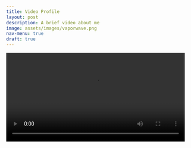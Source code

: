 ```yaml
---
title: Video Profile
layout: post
description: A brief video about me
image: assets/images/vaporwave.png
nav-menu: true
draft: true
---
```

<video width="480" controls>
    <source src="assets/videos/Video Profile.mp4" type="video/mp4">
</video>